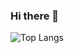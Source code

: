 ### Hi there 👋

![Top Langs](https://github-readme-stats.vercel.app/api/top-langs/?username=shanukun&hide=html)
